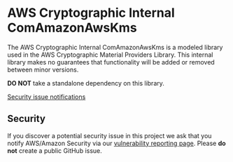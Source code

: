 # AWS Cryptographic Internal ComAmazonAwsKms

The AWS Cryptographic Internal ComAmazonAwsKms is a modeled library used in the AWS Cryptographic Material Providers Library. This internal library makes no guarantees that functionality will be added or removed between minor versions.

**DO NOT** take a standalone dependency on this library.

[Security issue notifications](./CONTRIBUTING.md#security-issue-notifications)

## Security

If you discover a potential security issue in this project
we ask that you notify AWS/Amazon Security via our
[vulnerability reporting page](http://aws.amazon.com/security/vulnerability-reporting/).
Please **do not** create a public GitHub issue.
